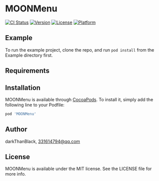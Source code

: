 # MOONMenu

[![CI Status](https://img.shields.io/travis/darkThanBlack/MOONMenu.svg?style=flat)](https://travis-ci.org/darkThanBlack/MOONMenu)
[![Version](https://img.shields.io/cocoapods/v/MOONMenu.svg?style=flat)](https://cocoapods.org/pods/MOONMenu)
[![License](https://img.shields.io/cocoapods/l/MOONMenu.svg?style=flat)](https://cocoapods.org/pods/MOONMenu)
[![Platform](https://img.shields.io/cocoapods/p/MOONMenu.svg?style=flat)](https://cocoapods.org/pods/MOONMenu)

## Example

To run the example project, clone the repo, and run `pod install` from the Example directory first.

## Requirements

## Installation

MOONMenu is available through [CocoaPods](https://cocoapods.org). To install
it, simply add the following line to your Podfile:

```ruby
pod 'MOONMenu'
```

## Author

darkThanBlack, 331614794@qq.com

## License

MOONMenu is available under the MIT license. See the LICENSE file for more info.
